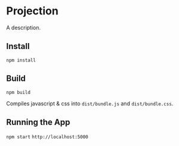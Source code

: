 # Projection

A description.

## Install
` npm install `

## Build
`npm build`

Compiles javascript & css into `dist/bundle.js` and `dist/bundle.css`.

## Running the App
` npm start `
`http://localhost:5000`
